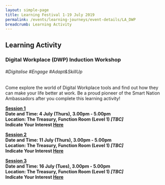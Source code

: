 ```yaml
---
layout: simple-page
title: Learning Festival 1-19 July 2019
permalink: /events/learning-journeys/event-details/LA_DWP
breadcrumb: Learning Activity
---
```


## Learning Activity
### Digital Workplace (DWP) Induction Workshop

###### _#Digitalise #Engage #Adapt&SkillUp_

Come explore the world of Digital Workplace tools and find out how they can make your life better at work. Be a proud pioneer of the Smart Nation Ambassadors after you complete this learning activity! 

<b><u>Session 1</u><br>
**Date and Time: 4 July (Thurs), 3.00pm - 5.00pm** <br>
**Location: The Treasury, Function Room (Level 1) _[TBC]_** <br>
**Indicate Your Interest [Here](https://www.eventbrite.sg/e/digital-workplace-dwp-induction-workshop-tickets-61979610684)** <br> 

<b><u>Session 2</u><br>
**Date and Time: 11 July (Thurs), 3.00pm - 5.00pm** <br>
**Location: The Treasury, Function Room (Level 1) _[TBC]_** <br>
**Indicate Your Interest [Here](https://www.eventbrite.sg/e/digital-workplace-dwp-induction-workshop-2nd-run-tickets-62077076206)** <br> 

<b><u>Session 3</u><br>
**Date and Time: 16 July (Tues), 3.00pm - 5.00pm** <br>
**Location: The Treasury, Function Room (Level 1) _[TBC]_** <br>
**Indicate Your Interest [Here](https://www.eventbrite.sg/e/digital-workplace-dwp-induction-workshop-3rd-run-tickets-62077091251)** <br> 

